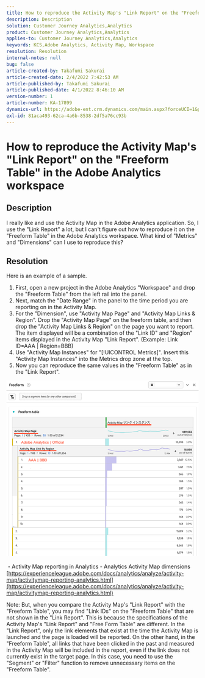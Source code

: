 ```yaml
---
title: How to reproduce the Activity Map's "Link Report" on the "Freeform Table" in the Adobe Analytics workspace
description: Description
solution: Customer Journey Analytics,Analytics
product: Customer Journey Analytics,Analytics
applies-to: Customer Journey Analytics,Analytics
keywords: KCS,Adobe Analytics, Activity Map, Workspace
resolution: Resolution
internal-notes: null
bug: false
article-created-by: Takafumi Sakurai
article-created-date: 2/4/2022 7:42:53 AM
article-published-by: Takafumi Sakurai
article-published-date: 4/1/2022 8:46:10 AM
version-number: 1
article-number: KA-17899
dynamics-url: https://adobe-ent.crm.dynamics.com/main.aspx?forceUCI=1&pagetype=entityrecord&etn=knowledgearticle&id=c22fb80d-8e85-ec11-8d21-0022480855a4
exl-id: 81aca493-62ca-4a6b-8538-2df5a76cc93b
---
```

# How to reproduce the Activity Map's "Link Report" on the "Freeform Table" in the Adobe Analytics workspace

## Description

I really like and use the Activity Map in the Adobe Analytics application. So, I use the "Link Report" a lot, but I can't figure out how to reproduce it on the "Freeform Table" in the Adobe Analytics workspace. What kind of "Metrics" and "Dimensions" can I use to reproduce this?

## Resolution


Here is an example of a sample.

1. First, open a new project in the Adobe Analytics "Workspace" and drop the "Freeform Table" from the left rail into the panel. 
2. Next, match the "Date Range" in the panel to the time period you are reporting on in the Activity Map.
3. For the "Dimension", use "Activity Map Page" and "Activity Map Links & Region". Drop the "Activity Map Page" on the freeform table, and then drop the "Activity Map Links & Region" on the page you want to report. The item displayed will be a combination of the "Link ID" and "Region" items displayed in the Activity Map "Link Report". (Example: Link ID=AAA | Region=BBB)
4. Use "Activity Map Instances" for "[!UICONTROL Metrics]". Insert this "Activity Map Instances" into the Metrics drop zone at the top.
5. Now you can reproduce the same values in the "Freeform Table" as in the "Link Report".

![](assets/ce099307-8f85-ec11-8d21-0022480855a4.png)

・Activity Map reporting in Analytics - Analytics Activity Map dimensions
[https://experienceleague.adobe.com/docs/analytics/analyze/activity-map/activitymap-reporting-analytics.html](https://experienceleague.adobe.com/docs/analytics/analyze/activity-map/activitymap-reporting-analytics.html)

Note:
But, when you compare the Activity Map's "Link Report" with the "Freeform Table", you may find "Link IDs" on the "Freeform Table" that are not shown in the "Link Report". This is because the specifications of the Activity Map's "Link Report" and "Free Form Table" are different. In the "Link Report", only the link elements that exist at the time the Activity Map is launched and the page is loaded will be reported. On the other hand, in the "Freeform Table", all links that have been clicked in the past and measured in the Activity Map will be included in the report, even if the link does not currently exist in the target page. In this case, you need to use the "Segment" or "Filter" function to remove unnecessary items on the "Freeform Table".
